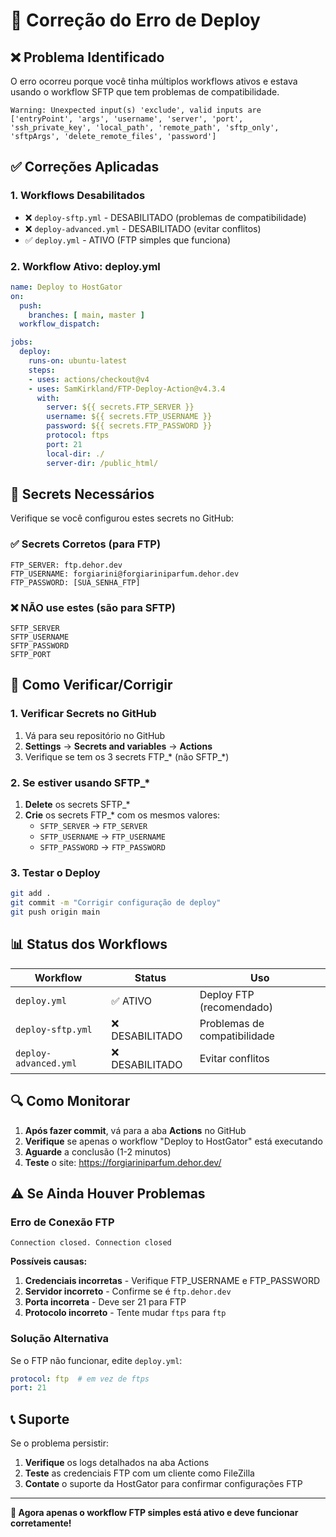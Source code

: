 # 🔧 Correção do Erro de Deploy

## ❌ **Problema Identificado**

O erro ocorreu porque você tinha múltiplos workflows ativos e estava usando o workflow SFTP que tem problemas de compatibilidade.

```
Warning: Unexpected input(s) 'exclude', valid inputs are ['entryPoint', 'args', 'username', 'server', 'port', 'ssh_private_key', 'local_path', 'remote_path', 'sftp_only', 'sftpArgs', 'delete_remote_files', 'password']
```

## ✅ **Correções Aplicadas**

### 1. **Workflows Desabilitados**
- ❌ `deploy-sftp.yml` - DESABILITADO (problemas de compatibilidade)
- ❌ `deploy-advanced.yml` - DESABILITADO (evitar conflitos)
- ✅ `deploy.yml` - ATIVO (FTP simples que funciona)

### 2. **Workflow Ativo: deploy.yml**
```yaml
name: Deploy to HostGator
on:
  push:
    branches: [ main, master ]
  workflow_dispatch:

jobs:
  deploy:
    runs-on: ubuntu-latest
    steps:
    - uses: actions/checkout@v4
    - uses: SamKirkland/FTP-Deploy-Action@v4.3.4
      with:
        server: ${{ secrets.FTP_SERVER }}
        username: ${{ secrets.FTP_USERNAME }}
        password: ${{ secrets.FTP_PASSWORD }}
        protocol: ftps
        port: 21
        local-dir: ./
        server-dir: /public_html/
```

## 🔐 **Secrets Necessários**

Verifique se você configurou estes secrets no GitHub:

### ✅ **Secrets Corretos (para FTP)**
```
FTP_SERVER: ftp.dehor.dev
FTP_USERNAME: forgiarini@forgiariniparfum.dehor.dev
FTP_PASSWORD: [SUA_SENHA_FTP]
```

### ❌ **NÃO use estes (são para SFTP)**
```
SFTP_SERVER
SFTP_USERNAME
SFTP_PASSWORD
SFTP_PORT
```

## 🚀 **Como Verificar/Corrigir**

### 1. **Verificar Secrets no GitHub**
1. Vá para seu repositório no GitHub
2. **Settings** → **Secrets and variables** → **Actions**
3. Verifique se tem os 3 secrets FTP_* (não SFTP_*)

### 2. **Se estiver usando SFTP_***
1. **Delete** os secrets SFTP_*
2. **Crie** os secrets FTP_* com os mesmos valores:
   - `SFTP_SERVER` → `FTP_SERVER`
   - `SFTP_USERNAME` → `FTP_USERNAME`
   - `SFTP_PASSWORD` → `FTP_PASSWORD`

### 3. **Testar o Deploy**
```bash
git add .
git commit -m "Corrigir configuração de deploy"
git push origin main
```

## 📊 **Status dos Workflows**

| Workflow | Status | Uso |
|----------|--------|-----|
| `deploy.yml` | ✅ ATIVO | Deploy FTP (recomendado) |
| `deploy-sftp.yml` | ❌ DESABILITADO | Problemas de compatibilidade |
| `deploy-advanced.yml` | ❌ DESABILITADO | Evitar conflitos |

## 🔍 **Como Monitorar**

1. **Após fazer commit**, vá para a aba **Actions** no GitHub
2. **Verifique** se apenas o workflow "Deploy to HostGator" está executando
3. **Aguarde** a conclusão (1-2 minutos)
4. **Teste** o site: https://forgiariniparfum.dehor.dev/

## ⚠️ **Se Ainda Houver Problemas**

### **Erro de Conexão FTP**
```
Connection closed. Connection closed
```

**Possíveis causas:**
1. **Credenciais incorretas** - Verifique FTP_USERNAME e FTP_PASSWORD
2. **Servidor incorreto** - Confirme se é `ftp.dehor.dev`
3. **Porta incorreta** - Deve ser 21 para FTP
4. **Protocolo incorreto** - Tente mudar `ftps` para `ftp`

### **Solução Alternativa**
Se o FTP não funcionar, edite `deploy.yml`:
```yaml
protocol: ftp  # em vez de ftps
port: 21
```

## 📞 **Suporte**

Se o problema persistir:
1. **Verifique** os logs detalhados na aba Actions
2. **Teste** as credenciais FTP com um cliente como FileZilla
3. **Contate** o suporte da HostGator para confirmar configurações FTP

---

**🎯 Agora apenas o workflow FTP simples está ativo e deve funcionar corretamente!**
